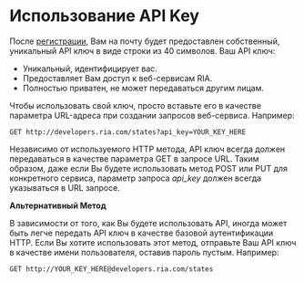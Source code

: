 # Использование API Key


После [регистрации](/signup), Вам на почту будет предоставлен собственный, уникальный API ключ в виде строки из 40 символов. Ваш API ключ:

*   Уникальный, идентифицирует вас.
*   Предоставляет Вам доступ к веб-сервисам RIA.
*   Полностью приватен, не может передаваться другим лицам.

Чтобы использовать свой ключ, просто вставьте его в качестве параметра URL-адреса при создании запросов веб-сервиса. Например:

`GET http://developers.ria.com/states?api_key=YOUR_KEY_HERE`

Независимо от используемого HTTP метода, API ключ всегда должен передаваться в качестве параметра GET в запросе URL. Таким образом, даже если Вы будете использовать метод POST или PUT для конкретного сервиса, параметр запроса _api_key_ должен всегда указываться в URL запросе.

**Альтернативный Метод**

В зависимости от того, как Вы будете использовать API, иногда может быть легче передать API ключ в качестве базовой аутентификации HTTP. Если Вы хотите использовать этот метод, отправьте Ваш API ключ в качестве имени пользователя, оставив пароль пустым. Например:

`GET http://YOUR_KEY_HERE@developers.ria.com/states`
